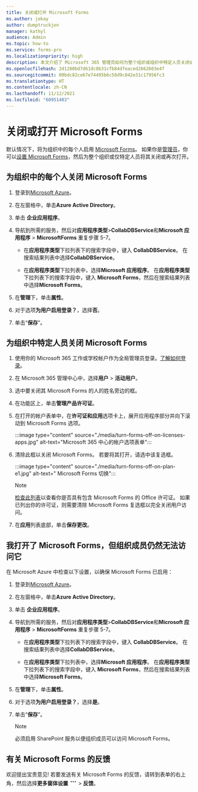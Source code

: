 ```yaml
---
title: 关闭或打开 Microsoft Forms
ms.author: jokay
author: dumptruckjon
manager: kathyl
audience: Admin
ms.topic: how-to
ms.service: forms-pro
ms.localizationpriority: high
description: 本文介绍了 Microsoft 365 管理员如何为整个组织或组织中特定人员关闭或打开 Microsoft Forms。
ms.openlocfilehash: 2d1280bd7d61dc8b31cfb84dfeaced2662603e4f
ms.sourcegitcommit: 09bdc82ce67e74495b6c58d9c842e31c17956fc3
ms.translationtype: HT
ms.contentlocale: zh-CN
ms.lasthandoff: 11/12/2021
ms.locfileid: "60951403"
---
```

# <a name="turn-off-or-turn-on-microsoft-forms"></a>关闭或打开 Microsoft Forms

默认情况下，将为组织中的每个人启用 [Microsoft Forms](https://support.microsoft.com/office/what-is-microsoft-forms-6b391205-523c-45d2-b53a-fc10b22017c8)。 如果你是[管理员](https://support.microsoft.com/topic/eac4d046-1afd-4f1a-85fc-8219c79e1504)，你可以[设置 Microsoft Forms](https://support.microsoft.com/office/set-up-microsoft-forms-cc52287a-4550-464d-9a1b-457bf9df2240)，然后为整个组织或仅特定人员将其关闭或再次打开。

## <a name="turn-off-microsoft-forms-for-everyone-in-your-organization"></a>为组织中的每个人关闭 Microsoft Forms

1.  登录到[Microsoft Azure](https://portal.azure.com/)。

2.  在左窗格中，单击**Azure Active Directory**。

3.  单击 **企业应用程序**。

4.  导航到所需的服务，然后对**应用程序类型**\>**CollabDBService**和**Microsoft 应用程序** \> **MicrosoftForms** 重复步骤 5-7。 
    
      - 在**应用程序类型**下拉列表下的搜索字段中，键入 **CollabDBService**。 在搜索结果列表中选择**CollabDBService**。
    
      - 在**应用程序类型**下拉列表中，选择**Microsoft 应用程序**。 在**应用程序类型**下拉列表下的搜索字段中，键入 **Microsoft Forms**，然后在搜索结果列表中选择**Microsoft Forms**。

5.  在**管理**下，单击**属性**。

6.  对于选项**为用户启用登录？**，选择**否**。

7.  单击“**保存**”。

## <a name="turn-off-microsoft-forms-for-specific-people-in-your-organization"></a>为组织中特定人员关闭 Microsoft Forms

1.  使用你的 Microsoft 365 工作或学校帐户作为全局管理员登录。[了解如何登录](https://support.microsoft.com/office/where-to-sign-into-microsoft-365-for-business-e9eb7d51-5430-4929-91ab-6157c5a050b4)。

2.  在 Microsoft 365 管理中心中，选择**用户** \> **活动用户**。

3.  选中要关闭其 Microsoft Forms 的人的姓名旁边的框。

4.  在功能区上，单击**管理产品许可证**。

5.  在打开的帐户表单中，在**许可证和应用**选项卡上，展开应用程序部分并向下滚动到 Microsoft Forms 选项。 

    :::image type="content" source="./media/turn-forms-off-on-licenses-apps.jpg" alt-text="Microsoft 365 中心的帐户选项表单":::

6.  清除此框以关闭 Microsoft Forms。 若要将其打开，请选中该复选框。

    :::image type="content" source="./media/turn-forms-off-on-plan-e1.jpg" alt-text=" Microsoft Forms 切换":::

     > [!Note]
     > [检查此列表](https://support.microsoft.com/office/office-licenses-that-include-microsoft-forms-efa14679-5d99-47c5-bdf1-2fc838767f7e)以查看你是否具有包含 Microsoft Forms 的 Office 许可证。 如果已列出你的许可证，则需要清除 Microsoft Forms 复选框以完全关闭用户访问。

7.  在**应用**列表底部，单击**保存更改**。

## <a name="i-turned-on-microsoft-forms-but-people-in-my-organization-still-cant-access-it"></a>我打开了 Microsoft Forms，但组织成员仍然无法访问它

在 Microsoft Azure 中检查以下设置，以确保 Microsoft Forms 已启用：

1.  登录到[Microsoft Azure](https://portal.azure.com/)。

2.  在左窗格中，单击**Azure Active Directory**。

3.  单击 **企业应用程序**。

4.  导航到所需的服务，然后对**应用程序类型**\>**CollabDBService**和**Microsoft 应用程序** \> **MicrosoftForms** 重复步骤 5-7。 
    
      - 在**应用程序类型**下拉列表下的搜索字段中，键入 **CollabDBService**。 在搜索结果列表中选择**CollabDBService**。
    
      - 在**应用程序类型**下拉列表中，选择**Microsoft 应用程序**。 在**应用程序类型**下拉列表下的搜索字段中，键入 **Microsoft Forms**，然后在搜索结果列表中选择**Microsoft Forms**。

5.  在**管理**下，单击**属性**。

6.  对于选项**为用户启用登录？**，选择**是**。

7.  单击“**保存**”。

    >[!Note]
    >必须启用 SharePoint 服务以便组织成员可以访问 Microsoft Forms。

## <a name="feedback-for-microsoft-forms"></a>有关 Microsoft Forms 的反馈

欢迎提出宝贵意见\! 若要发送有关 Microsoft Forms 的反馈，请转到表单的右上角，然后选择**更多窗体设置** ![更多选项按钮](./media/image2.png) \> **反馈**。

